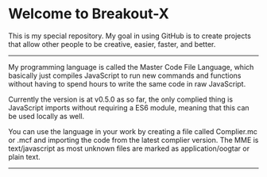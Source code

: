 # Welcome to Breakout-X
This is my special repository.
My goal in using GitHub is to create projects that allow other people to be creative, easier, faster, and better.

--------
My programming language is called the Master Code File Language, which basically just compiles JavaScript to run new commands and functions without having to spend hours to write the same code in raw JavaScript.

Currently the version is at v0.5.0 as so far, the only complied thing is JavaScript imports without requiring a ES6 module, meaning that this can be used locally as well.

You can use the language in your work by creating a file called Complier.mc or .mcf and importing the code from the latest complier version. The MME is text/javascript as most unknown files are marked as application/oogtar or plain text.

--------

